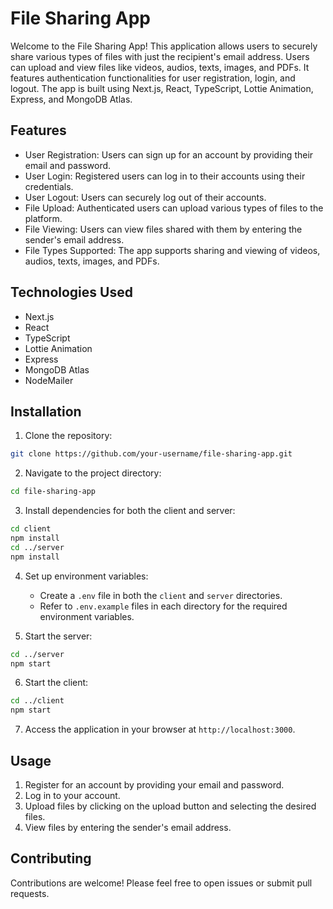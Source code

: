 # File Sharing App

Welcome to the File Sharing App! This application allows users to securely share various types of files with just the recipient's email address. Users can upload and view files like videos, audios, texts, images, and PDFs. It features authentication functionalities for user registration, login, and logout. The app is built using Next.js, React, TypeScript, Lottie Animation, Express, and MongoDB Atlas.

## Features

- User Registration: Users can sign up for an account by providing their email and password.
- User Login: Registered users can log in to their accounts using their credentials.
- User Logout: Users can securely log out of their accounts.
- File Upload: Authenticated users can upload various types of files to the platform.
- File Viewing: Users can view files shared with them by entering the sender's email address.
- File Types Supported: The app supports sharing and viewing of videos, audios, texts, images, and PDFs.

## Technologies Used

- Next.js
- React
- TypeScript
- Lottie Animation
- Express
- MongoDB Atlas
- NodeMailer

## Installation

1. Clone the repository:

```bash
git clone https://github.com/your-username/file-sharing-app.git
```

2. Navigate to the project directory:

```bash
cd file-sharing-app
```

3. Install dependencies for both the client and server:

```bash
cd client
npm install
cd ../server
npm install
```

4. Set up environment variables:

   - Create a `.env` file in both the `client` and `server` directories.
   - Refer to `.env.example` files in each directory for the required environment variables.

5. Start the server:

```bash
cd ../server
npm start
```

6. Start the client:

```bash
cd ../client
npm start
```

7. Access the application in your browser at `http://localhost:3000`.

## Usage

1. Register for an account by providing your email and password.
2. Log in to your account.
3. Upload files by clicking on the upload button and selecting the desired files.
4. View files by entering the sender's email address.

## Contributing

Contributions are welcome! Please feel free to open issues or submit pull requests.

